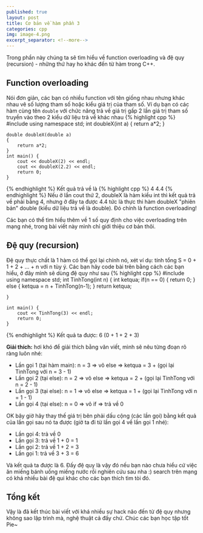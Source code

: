 ```yaml
---
published: true
layout: post
title: Cơ bản về hàm phần 3
categories: cpp
img: image-4.png
excerpt_separator: <!--more-->
---
```

Trong phần này chúng ta sẽ tìm hiểu về function overloading và đệ quy (recursion) - những thứ hay ho khác đến từ hàm trong C++.
## Function overloading
Nói đơn giản, các bạn có nhiều function với tên giống nhau nhưng khác nhau vê số lượng tham số hoặc kiểu giá trị của tham số. Ví dụ bạn có các hàm cùng tên ``double`` với chức năng trả về giá trị gấp 2 lần giá trị tham số truyền vào theo 2 kiểu dữ liệu trả về khác nhau
{% highlight cpp %}
    #include <iostream>
    using namespace std;
    int doubleX(int a)
    {
    	return a*2;
    }
     
    double doubleX(double a)
    {
    	return a*2;
    }
    int main() {
    	cout << doubleX(2) << endl;
    	cout << doubleX(2.2) << endl;
    	return 0;
    }
{% endhighlight %}
Kết quả trả về là
{% highlight cpp %}
	4
	4.4
{% endhighlight %} 
Nếu ở lần cout thứ 2, doubleX là hàm kiểu int thì kết quả trả về phải bằng 4, nhưng ở đây ta được 4.4 tức là thực thi hàm doubleX "phiên bản" double (kiểu dữ liệu trả về là double). Đó chính là function overloading!

Các bạn có thể tìm hiểu thêm về 1 số quy định cho việc overloading trên mạng nhé, trong bài viết này mình chỉ giới thiệu cơ bản thôi.
## Đệ quy (recursion)
Đệ quy thực chất là 1 hàm có thể gọi lại chính nó, xét ví dụ: tính tổng S = 0 + 1 + 2 + ... + n với n tùy ý. Các bạn hãy code bài trên bằng cách các bạn hiểu, ở đây mình sẽ dùng đệ quy như sau
{% highlight cpp %}
    #include <iostream>
    using namespace std;
    int TinhTong(int n)
    {
    	int ketqua;
    	if(n == 0) {
    		return 0;
    	}
    	else
    	{
    		ketqua = n + TinhTong(n-1);
    	}
    	return ketqua;
     
    }
     
    int main() {
    	cout << TinhTong(3) << endl;
    	return 0;
    }
{% endhighlight %}
 Kết quả ta được: 6 (0 + 1 + 2 + 3)
  
**Giải thích:** hơi khó để giải thích bằng văn viết, mình sẽ nêu từng đoạn rõ ràng luôn nhé:
- Lần gọi 1 (tại hàm main): n = 3 => vô else => ketqua = 3 + (gọi lại TinhTong với n = 3 - 1)
- Lần gọi 2 (tại else): n = 2 => vô else => ketqua = 2  + (gọi lại TinhTong với n = 2 - 1)
- Lần gọi 3 (tại else): n = 1 => vô else => ketqua = 1 + (gọi lại TinhTong với n = 1 - 1)
- Lần gọi 4 (tại else): n = 0 => vô if => trả về 0

OK bây giờ hãy thay thế giá trị bên phải dấu cộng (các lần gọi) bằng kết quả của lần gọi sau nó ta được (giờ ta đi từ lần gọi 4 về lần gọi 1 nhé):
- Lần gọi 4: trả về 0
- Lần gọi 3: trả về 1 + 0 = 1
- Lần gọi 2: trả về 1 + 2 = 3
- Lần gọi 1: trả về 3 + 3 = 6

Và kết quả ta được là 6. Đấy đệ quy là vậy đó nếu bạn nào chưa hiểu cứ việc ăn miếng bánh uống miếng nước rồi nghiên cứu sau nha :) search trên mạng có khá nhiều bài đệ qui khác cho các bạn thích tìm tòi đó.
## Tổng kết
Vậy là đã kết thúc bài viết với khá nhiều sự hack não đến từ đệ quy nhưng không sao lập trình mà, nghệ thuật cả đấy chứ. Chúc các bạn học tập tốt Pie~
